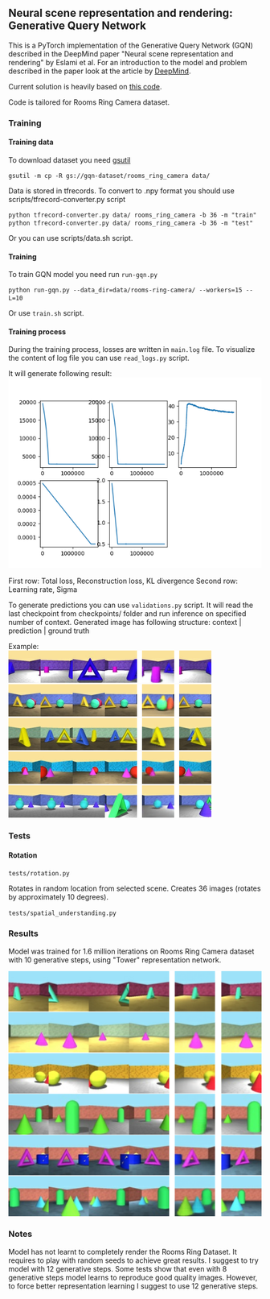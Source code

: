 ## Neural scene representation and rendering: Generative Query Network

This is a PyTorch implementation of the Generative Query Network (GQN)
described in the DeepMind paper "Neural scene representation and
rendering" by Eslami et al. For an introduction to the model and problem
described in the paper look at the article by [DeepMind](https://deepmind.com/blog/neural-scene-representation-and-rendering/).

Current solution is heavily based on [this code](https://github.com/wohlert/generative-query-network-pytorch).

Code is tailored for Rooms Ring Camera dataset.


### Training
#### Training data
To download dataset you need [gsutil](https://cloud.google.com/storage/docs/gsutil)
```
gsutil -m cp -R gs://gqn-dataset/rooms_ring_camera data/
```

Data is stored in tfrecords. To convert to .npy format you should use scripts/tfrecord-converter.py script
```
python tfrecord-converter.py data/ rooms_ring_camera -b 36 -m "train"
python tfrecord-converter.py data/ rooms_ring_camera -b 36 -m "test"
```

Or you can use scripts/data.sh script.

#### Training
To train GQN model you need run `run-gqn.py`
```
python run-gqn.py --data_dir=data/rooms-ring-camera/ --workers=15 --L=10
```
Or use `train.sh` script.


#### Training process
During the training process, losses are written in `main.log` file. To visualize the content of log file you can use 
`read_logs.py` script. 

It will generate following result:  
![](images/read_logs_result.png)

First row: Total loss, Reconstruction loss, KL divergence
Second row: Learning rate, Sigma


To generate predictions you can use `validations.py` script. It will read the last checkpoint from checkpoints/ folder
and run inference on specified number of context. 
Generated image has following structure: context | prediction | ground truth

Example:  
![](images/validation_1.png)  
![](images/validation_2.png)  
![](images/validation_3.png)  
![](images/validation_4.png)  
![](images/validation_5.png)  


### Tests
#### Rotation
`tests/rotation.py` 

Rotates in random location from selected scene. Creates 36 images (rotates by approximately 10 degrees).


`tests/spatial_understanding.py`



### Results
Model was trained for 1.6 million iterations on Rooms Ring Camera dataset with 10 generative steps, using 
"Tower" representation network.

![](images/model_results.png)
 
### Notes
Model has not learnt to completely render the Rooms Ring Dataset. It requires to play with random seeds to achieve 
great results. I suggest to try model with 12 generative steps. Some tests show that even with 8 generative steps 
model learns to reproduce good quality images. However, to force better representation learning I suggest to use 12
generative steps. 
